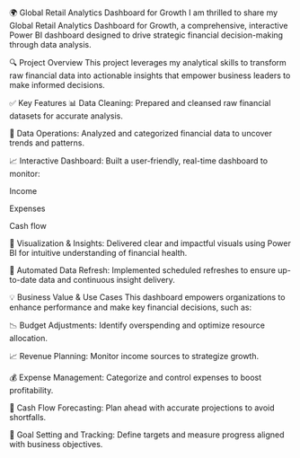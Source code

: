 🌍 Global Retail Analytics Dashboard for Growth
I am thrilled to share my Global Retail Analytics Dashboard for Growth, a comprehensive, interactive Power BI dashboard designed to drive strategic financial decision-making through data analysis.

🔍 Project Overview
This project leverages my analytical skills to transform raw financial data into actionable insights that empower business leaders to make informed decisions.

✅ Key Features
📊 Data Cleaning: Prepared and cleansed raw financial datasets for accurate analysis.

🔎 Data Operations: Analyzed and categorized financial data to uncover trends and patterns.

📈 Interactive Dashboard: Built a user-friendly, real-time dashboard to monitor:

Income

Expenses

Cash flow

🧠 Visualization & Insights: Delivered clear and impactful visuals using Power BI for intuitive understanding of financial health.

🔄 Automated Data Refresh: Implemented scheduled refreshes to ensure up-to-date data and continuous insight delivery.

💡 Business Value & Use Cases
This dashboard empowers organizations to enhance performance and make key financial decisions, such as:

📉 Budget Adjustments: Identify overspending and optimize resource allocation.

📈 Revenue Planning: Monitor income sources to strategize growth.

💰 Expense Management: Categorize and control expenses to boost profitability.

🔮 Cash Flow Forecasting: Plan ahead with accurate projections to avoid shortfalls.

🎯 Goal Setting and Tracking: Define targets and measure progress aligned with business objectives.
